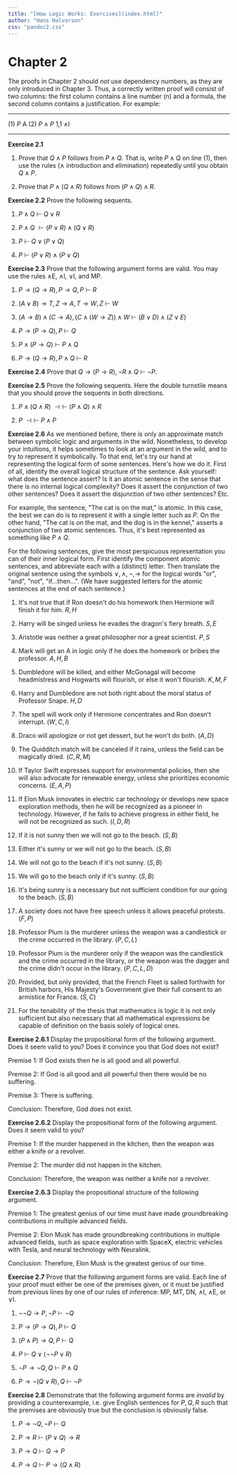 ```yaml
---
title: "[How Logic Works: Exercises](index.html)"
author: "Hans Halvorson"
css: "pandoc2.css"
---
```


# Chapter 2

The proofs in Chapter 2 should *not* use dependency numbers, as they
are only introduced in Chapter 3. Thus, a correctly written proof will
consist of two columns: the first column contains a line number (n)
and a formula, the second column contains a justification. For
example:

---------------   ---------  -------------
(1) $P$                      A
(2) $P\wedge P$              1,1 $\wedge$I
---------------   ---------  -------------


**Exercise 2.1**

1.  Prove that $Q\wedge P$ follows from $P\wedge Q$. That is, write
    $P\wedge Q$ on line $(1)$, then use the rules ($\wedge$
    introduction and elimination) repeatedly until you obtain $Q\wedge
    P$.

2.  Prove that $P\wedge (Q\wedge R)$ follows from $(P\wedge Q)\wedge R$.


**Exercise 2.2** Prove the following sequents.

1.  $P\wedge Q\:\vdash\:Q\vee R$

2.  $P\wedge Q\:\vdash (P\vee R)\wedge (Q\vee R)$

3.  $P\:\vdash\:Q\vee (P\vee Q)$

4.  $P\:\vdash\: (P\vee R)\wedge (P\vee Q)$


**Exercise 2.3** Prove that the following argument forms are valid.
  You may use the rules $\wedge$E, $\wedge$I, $\vee$I, and MP.
  
1. $P\to (Q\to R),\,P\to Q,\,P\:\vdash\: R$

2. $(A\vee B)\to T,\,Z\to A,\,T\to W,\,Z\:\vdash\:W$ 

3. $(A\to B)\wedge (C\to A),\,(C\wedge (W\to Z))\wedge
  W\:\vdash\:(B\vee D)\wedge (Z\vee E)$
  
4. $P\to (P\to Q),\,P\:\vdash\: Q$

5. $P\wedge (P\to Q)\:\vdash\: P\wedge Q$

6. $P\to (Q\to R),P\wedge Q\:\vdash\: R$


**Exercise 2.4** Prove that $Q\to (P\to R),\neg R\wedge Q\:\vdash\:
\neg P$.


**Exercise 2.5** Prove the following sequents. Here the double
turnstile means that you should prove the sequents in both directions.

1. $P\wedge (Q\wedge R)\:\dashv\vdash\: (P\wedge Q)\wedge R$ 

2. $P\:\dashv\vdash\: P\wedge P$


<!--- Pospesel and Marans have many translation problems http://humbox.edshare.ac.uk/id/eprint/5509 -->

**Exercise 2.6** As we mentioned before, there is only an approximate
match between symbolic logic and arguments in the wild. Nonetheless,
to develop your intuitions, it helps sometimes to look at an argument
in the wild, and to try to represent it symbolically. To that end,
let's try our hand at representing the logical form of some
sentences. Here's how we do it. First of all, identify the overall
logical structure of the sentence. Ask yourself: what does the
sentence assert? Is it an atomic sentence in the sense that there is
no internal logical complexity? Does it assert the conjunction of two
other sentences? Does it assert the disjunction of two other
sentences? Etc.

For example, the sentence, "The cat is on the mat," is atomic. In this
case, the best we can do is to represent it with a single letter such
as $P$. On the other hand, "The cat is on the mat, and the dog is in
the kennel," asserts a conjunction of two atomic sentences. Thus, it's
best represented as something like $P\wedge Q$.

For the following sentences, give the most perspicuous representation
you can of their inner logical form. First identify the component
atomic sentences, and abbreviate each with a (distinct) letter. Then
translate the original sentence using the symbols $\vee ,\wedge ,\neg
,\to$ for the logical words "or", "and", "not", "if...then...". (We
have suggested letters for the atomic sentences at the end of each
sentence.)

1.  It's not true that if Ron doesn't do his homework then Hermione will
    finish it for him. $R,H$

2.  Harry will be singed unless he evades the dragon's fiery breath.
    $S,E$

3.  Aristotle was neither a great philosopher nor a great scientist.
    $P,S$

4.  Mark will get an A in logic only if he does the homework or bribes
    the professor. $A,H,B$

5.  Dumbledore will be killed, and either McGonagal will become
    headmistress and Hogwarts will flourish, or else it won't flourish.
    $K,M,F$

6.  Harry and Dumbledore are not both right about the moral status of
    Professor Snape. $H,D$
	
7. The spell will work only if Hermione concentrates and Ron doesn't
   interrupt. ($W,C,I$)
   
8. Draco will apologize or not get dessert, but he won't do
   both. ($A,D$)
   
9. The Quidditch match will be canceled if it rains, unless the field
   can be magically dried. ($C,R,M$)
   
10. If Taylor Swift expresses support for environmental policies, then
    she will also advocate for renewable energy, unless she
    prioritizes economic concerns. ($E,A,P$)
	
11. If Elon Musk innovates in electric car technology or develops new
    space exploration methods, then he will be recognized as a pioneer
    in technology. However, if he fails to achieve progress in either
    field, he will not be recognized as such. ($I,D,R$)
	
12. If it is not sunny then we will not go to the beach. ($S,B$)

13. Either it's sunny or we will not go to the beach. ($S,B$)

14. We will not go to the beach if it's not sunny. ($S,B$)

15. We will go to the beach only if it's sunny. ($S,B$)

16. It's being sunny is a necessary but not sufficient condition for
    our going to the beach. ($S,B$)
	
17. A society does not have free speech unless it allows peaceful
    protests. ($F,P$)
	
18. Professor Plum is the murderer unless the weapon was a candlestick
    or the crime occurred in the library. ($P,C,L$)
	
19. Professor Plum is the murderer only if the weapon was the
    candlestick and the crime occurred in the library, or the weapon
    was the dagger and the crime didn't occur in the
    library. ($P,C,L,D$)
	
20. Provided, but only provided, that the French Fleet is sailed
    forthwith for British harbors, His Majesty's Government give their
    full consent to an armistice for France. ($S,C$)
	
21. For the tenability of the thesis that mathematics is logic it is
    not only sufficient but also necessary that all mathematical
    expressions be capable of definition on the basis solely of
    logical ones.
	
	
	
**Exercise 2.6.1** Display the propositional form of the following
argument. Does it seem valid to you? Does it convince you that God
does not exist? 	
	
Premise 1: If God exists then he is all good and all powerful. 

Premise 2: If God is all good and all powerful then there would be no
suffering.

Premise 3: There is suffering. 

Conclusion: Therefore, God does not exist.


**Exercise 2.6.2** Display the propositional form of the following
argument. Does it seem valid to you?

Premise 1: If the murder happened in the kitchen, then the weapon was
either a knife or a revolver.

Premise 2: The murder did not happen in the kitchen.

Conclusion: Therefore, the weapon was neither a knife nor a revolver.
	
	
**Exercise 2.6.3** Display the propositional structure of the
following argument.

Premise 1: The greatest genius of our time must have made
groundbreaking contributions in multiple advanced fields.

Premise 2: Elon Musk has made groundbreaking contributions in multiple
advanced fields, such as space exploration with SpaceX, electric
vehicles with Tesla, and neural technology with Neuralink.

Conclusion: Therefore, Elon Musk is the greatest genius of our time.


**Exercise 2.7** Prove that the following argument forms are
valid. Each line of your proof must either be one of the premises
given, or it must be justified from previous lines by one of our rules
of inference: MP, MT, DN, $\wedge$I, $\wedge$E, or $\vee$I.

1. $\neg \neg Q\to P,\,\neg P\:\vdash\:\neg Q$

2. $P\to (P\to Q),\,P\:\vdash\: Q$

3. $(P\wedge P)\to Q,\, P\:\vdash\: Q$

4. $P\:\vdash\: Q\vee (\neg\neg P\vee R)$

5. $\neg P\to \neg Q,Q\:\vdash\: P\wedge Q$

6. $P\to \neg (Q\vee R),Q\:\vdash \: \neg P$




**Exercise 2.8** Demonstrate that the following argument forms are
*invalid* by providing a counterexample, i.e. give English sentences
for $P,Q,R$ such that the premises are obviously true but the
conclusion is obviously false.

1.  $P\to \neg Q,\neg P \: \vdash \: Q$

2.  $P\to R\:\vdash \: (P\vee Q)\to R$

3. $P\to Q\:\vdash \: Q\to P$

4. $P\to Q\: \vdash \: P\to (Q\wedge R)$
